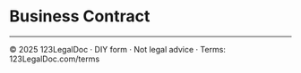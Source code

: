 # Business Contract

---

© 2025 123LegalDoc · DIY form · Not legal advice · Terms: 123LegalDoc.com/terms
